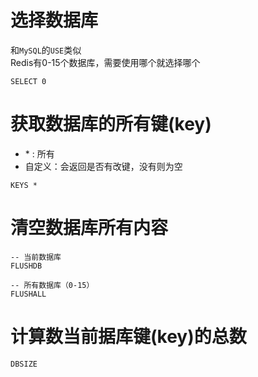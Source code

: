 # 选择数据库

和`MySQL`的`USE`类似    
Redis有0-15个数据库，需要使用哪个就选择哪个

```redis
SELECT 0
```

# 获取数据库的所有键(key)

- \* : 所有
- 自定义：会返回是否有改键，没有则为空

```redis
KEYS *
```

# 清空数据库所有内容

```redis
-- 当前数据库
FLUSHDB

-- 所有数据库（0-15）
FLUSHALL 
```

# 计算数当前据库键(key)的总数

```redis
DBSIZE 
```